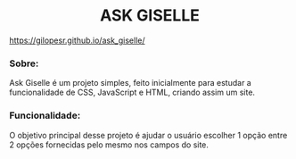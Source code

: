 <h1 align = center> ASK GISELLE</h1>

https://gilopesr.github.io/ask_giselle/

<h3>Sobre:</h3>
<p>Ask Giselle é um projeto simples, feito inicialmente para estudar a funcionalidade de CSS, JavaScript e HTML, criando assim um site.</p>

<h3>Funcionalidade:</h3>
<p>O objetivo principal desse projeto é ajudar o usuário escolher 1 opção entre 2 opções fornecidas pelo mesmo nos campos do site.</p>
